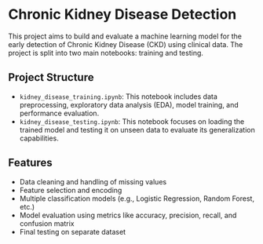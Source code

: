 # Chronic Kidney Disease Detection

This project aims to build and evaluate a machine learning model for the early detection of Chronic Kidney Disease (CKD) using clinical data. The project is split into two main notebooks: training and testing.

## Project Structure

- `kidney_disease_training.ipynb`: This notebook includes data preprocessing, exploratory data analysis (EDA), model training, and performance evaluation.
- `kidney_disease_testing.ipynb`: This notebook focuses on loading the trained model and testing it on unseen data to evaluate its generalization capabilities.

## Features

- Data cleaning and handling of missing values
- Feature selection and encoding
- Multiple classification models (e.g., Logistic Regression, Random Forest, etc.)
- Model evaluation using metrics like accuracy, precision, recall, and confusion matrix
- Final testing on separate dataset
